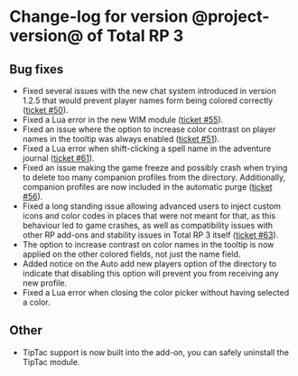 # Change-log for version @project-version@ of Total RP 3

## Bug fixes

- Fixed several issues with the new chat system introduced in version 1.2.5 that would prevent player names form being colored correctly ([ticket #50](https://wow.curseforge.com/projects/total-rp-3/issues/50)).
- Fixed a Lua error in the new WIM module ([ticket #55](https://wow.curseforge.com/projects/total-rp-3/issues/55)).
- Fixed an issue where the option to increase color contrast on player names in the tooltip was always enabled ([ticket #51](https://wow.curseforge.com/projects/total-rp-3/issues/51)).
- Fixed a Lua error when shift-clicking a spell name in the adventure journal ([ticket #61](https://wow.curseforge.com/projects/total-rp-3/issues/61)).
- Fixed an issue making the game freeze and possibly crash when trying to delete too many companion profiles from the directory. Additionally, companion profiles are now included in the automatic purge ([ticket #56](https://wow.curseforge.com/projects/total-rp-3/issues/56)).
- Fixed a long standing issue allowing advanced users to inject custom icons and color codes in places that were not meant for that, as this behaviour led to game crashes, as well as compatibility issues with other RP add-ons and stability issues in Total RP 3 itself ([ticket #63](https://wow.curseforge.com/projects/total-rp-3/issues/63)).
- The option to increase contrast on color names in the tooltip is now applied on the other colored fields, not just the name field.
- Added notice on the Auto add new players option of the directory to indicate that disabling this option will prevent you from receiving any new profile.
- Fixed a Lua error when closing the color picker without having selected a color.

## Other

- TipTac support is now built into the add-on, you can safely uninstall the TipTac module.
